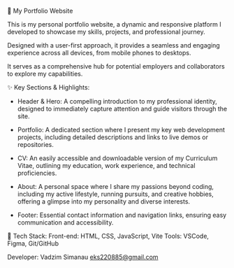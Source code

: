 🚀 My Portfolio Website

This is my personal portfolio website, a dynamic and responsive platform I
developed to showcase my skills, projects, and professional journey.

Designed with a user-first approach, it provides a seamless and engaging
experience across all devices, from mobile phones to desktops.

It serves as a comprehensive hub for potential employers and collaborators to
explore my capabilities.

✨ Key Sections & Highlights:

- Header & Hero: A compelling introduction to my professional identity, designed
  to immediately capture attention and guide visitors through the site.

- Portfolio: A dedicated section where I present my key web development
  projects, including detailed descriptions and links to live demos or
  repositories.

- CV: An easily accessible and downloadable version of my Curriculum Vitae,
  outlining my education, work experience, and technical proficiencies.
- About: A personal space where I share my passions beyond coding, including my
  active lifestyle, running pursuits, and creative hobbies, offering a glimpse
  into my personality and diverse interests.

- Footer: Essential contact information and navigation links, ensuring easy
  communication and accessibility.

🔧 Tech Stack: Front-end: HTML, CSS, JavaScript, Vite Tools: VSCode, Figma,
Git/GitHub

Developer: Vadzim Simanau eks220885@gmail.com
